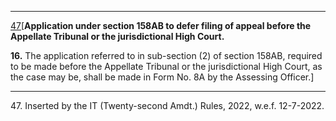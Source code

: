 ****

[47](javascript:ShowFootnote\('fn347'\);)[**Application under section 158AB to defer filing of appeal before the Appellate Tribunal or the jurisdictional High Court.**

**16.** The application referred to in sub-section (2) of section 158AB, required to be made before the Appellate Tribunal or the jurisdictional High Court, as the case may be, shall be made in Form No. 8A by the Assessing Officer.]

* * *

47\. Inserted by the IT (Twenty-second Amdt.) Rules, 2022, w.e.f. 12-7-2022.